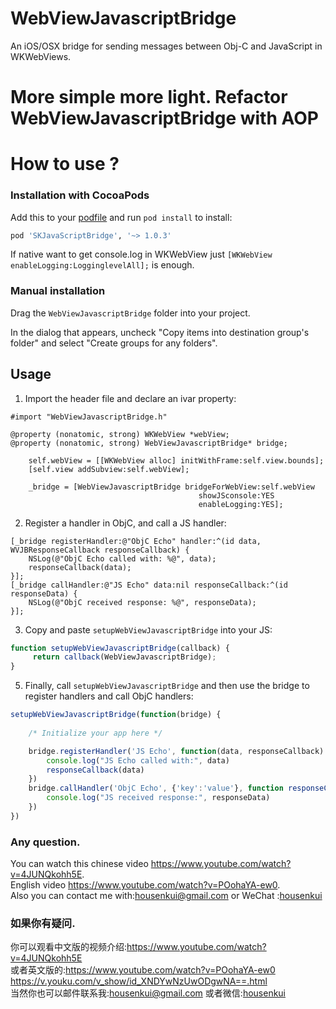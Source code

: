 WebViewJavascriptBridge
=======================

An iOS/OSX bridge for sending messages between Obj-C and JavaScript in WKWebViews.

More simple more light.  Refactor WebViewJavascriptBridge with AOP
==========================

How to use ?
==========================

### Installation with CocoaPods
Add this to your [podfile](https://guides.cocoapods.org/using/getting-started.html) and run `pod install` to install:

```ruby
pod 'SKJavaScriptBridge', '~> 1.0.3'
```
If native want to get console.log in WKWebView just  ```[WKWebView enableLogging:LogginglevelAll];``` is enough.

### Manual installation
Drag the `WebViewJavascriptBridge` folder into your project.

In the dialog that appears, uncheck "Copy items into destination group's folder" and select "Create groups for any folders".

Usage
-----
1) Import the header file and declare an ivar property:

```objc
#import "WebViewJavascriptBridge.h"
```
```objc
@property (nonatomic, strong) WKWebView *webView;
@property (nonatomic, strong) WebViewJavascriptBridge* bridge;
```

```objc
    self.webView = [[WKWebView alloc] initWithFrame:self.view.bounds];
    [self.view addSubview:self.webView];
    
    _bridge = [WebViewJavascriptBridge bridgeForWebView:self.webView
                                          showJSconsole:YES
                                          enableLogging:YES];
```

2) Register a handler in ObjC, and call a JS handler:

```objc
[_bridge registerHandler:@"ObjC Echo" handler:^(id data, WVJBResponseCallback responseCallback) {
	NSLog(@"ObjC Echo called with: %@", data);
	responseCallback(data);
}];
[_bridge callHandler:@"JS Echo" data:nil responseCallback:^(id responseData) {
	NSLog(@"ObjC received response: %@", responseData);
}];
```
3) Copy and paste `setupWebViewJavascriptBridge` into your JS:
	
```javascript
function setupWebViewJavascriptBridge(callback) {
	 return callback(WebViewJavascriptBridge); 
}
```
5) Finally, call `setupWebViewJavascriptBridge` and then use the bridge to register handlers and call ObjC handlers:

```javascript
setupWebViewJavascriptBridge(function(bridge) {
	
	/* Initialize your app here */

	bridge.registerHandler('JS Echo', function(data, responseCallback) {
		console.log("JS Echo called with:", data)
		responseCallback(data)
	})
	bridge.callHandler('ObjC Echo', {'key':'value'}, function responseCallback(responseData) {
		console.log("JS received response:", responseData)
	})
})
```
### Any question.
You can watch this chinese video https://www.youtube.com/watch?v=4JUNQkohh5E.  
English video https://www.youtube.com/watch?v=POohaYA-ew0.  
Also you can contact me with:housenkui@gmail.com or WeChat :[housenkui](https://github.com/housenkui/)
### 如果你有疑问.
你可以观看中文版的视频介绍:https://www.youtube.com/watch?v=4JUNQkohh5E  
或者英文版的:https://www.youtube.com/watch?v=POohaYA-ew0      https://v.youku.com/v_show/id_XNDYwNzUwODgwNA==.html  
当然你也可以邮件联系我:housenkui@gmail.com 或者微信:[housenkui](https://github.com/housenkui/)

